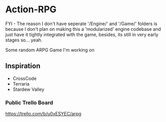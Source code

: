 # Action-RPG
FYI - The reason I don't have seperate '/Engine/' and '/Game/' folders is because I don't plan on making this a 'modularized' engine codebase and just have it tightly integrated with the game, besides, its still in very early stages so... yeah.  

Some random ARPG Game I'm working on

## Inspiration
* CrossCode  
* Terraria  
* Stardew Valley  
  
### Public Trello Board
https://trello.com/b/u0xESYEC/arpg
